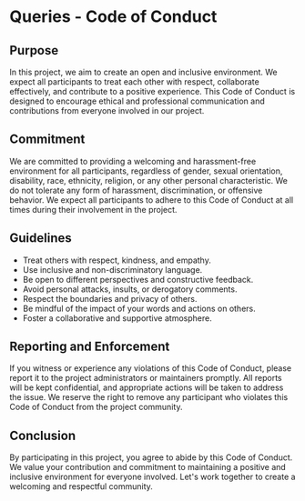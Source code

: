 # Queries - Code of Conduct

## Purpose

In this project, we aim to create an open and inclusive environment. We expect all participants to treat each other with respect, collaborate effectively, and contribute to a positive experience. This Code of Conduct is designed to encourage ethical and professional communication and contributions from everyone involved in our project.

## Commitment

We are committed to providing a welcoming and harassment-free environment for all participants, regardless of gender, sexual orientation, disability, race, ethnicity, religion, or any other personal characteristic. We do not tolerate any form of harassment, discrimination, or offensive behavior. We expect all participants to adhere to this Code of Conduct at all times during their involvement in the project.

## Guidelines

- Treat others with respect, kindness, and empathy.
- Use inclusive and non-discriminatory language.
- Be open to different perspectives and constructive feedback.
- Avoid personal attacks, insults, or derogatory comments.
- Respect the boundaries and privacy of others.
- Be mindful of the impact of your words and actions on others.
- Foster a collaborative and supportive atmosphere.

## Reporting and Enforcement

If you witness or experience any violations of this Code of Conduct, please report it to the project administrators or maintainers promptly. All reports will be kept confidential, and appropriate actions will be taken to address the issue. We reserve the right to remove any participant who violates this Code of Conduct from the project community.

## Conclusion

By participating in this project, you agree to abide by this Code of Conduct. We value your contribution and commitment to maintaining a positive and inclusive environment for everyone involved. Let's work together to create a welcoming and respectful community.